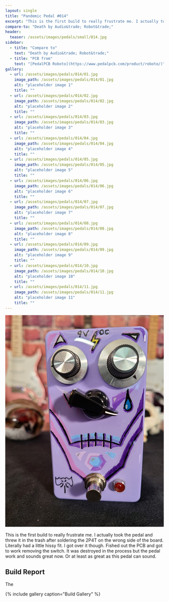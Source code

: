 ```yaml
---
layout: single
title: "Pandemic Pedal #014"
excerpt: "This is the first build to really frustrate me. I actually took the pedal and threw it in the trash after soldering the 2P4T on the wrong side of the board. Literally had a little hissy fit. I got over it though. Fished out the PCB and got to work removing the switch. It was destroyed in the process but the pedal work and sounds great now. Or at least as great as this pedal can sound. "
compare-to: "Death by Audio&trade; Robot&trade;"
header:
  teaser: /assets/images/pedals/small/014.jpg
sidebar:
  - title: "Compare to"
    text: "Death by Audio&trade; Robot&trade;"
  - title: "PCB from"
    text: "[PedalPCB Roboto](https://www.pedalpcb.com/product/roboto/)"
gallery:
  - url: /assets/images/pedals/014/01.jpg
    image_path: /assets/images/pedals/014/01.jpg
    alt: "placeholder image 1"
    title: ""
  - url: /assets/images/pedals/014/02.jpg
    image_path: /assets/images/pedals/014/02.jpg
    alt: "placeholder image 2"
    title: ""
  - url: /assets/images/pedals/014/03.jpg
    image_path: /assets/images/pedals/014/03.jpg
    alt: "placeholder image 3"
    title: ""
  - url: /assets/images/pedals/014/04.jpg
    image_path: /assets/images/pedals/014/04.jpg
    alt: "placeholder image 4"
    title: ""
  - url: /assets/images/pedals/014/05.jpg
    image_path: /assets/images/pedals/014/05.jpg
    alt: "placeholder image 5"
    title: ""
  - url: /assets/images/pedals/014/06.jpg
    image_path: /assets/images/pedals/014/06.jpg
    alt: "placeholder image 6"
    title: ""
  - url: /assets/images/pedals/014/07.jpg
    image_path: /assets/images/pedals/014/07.jpg
    alt: "placeholder image 7"
    title: ""
  - url: /assets/images/pedals/014/08.jpg
    image_path: /assets/images/pedals/014/08.jpg
    alt: "placeholder image 8"
    title: ""
  - url: /assets/images/pedals/014/09.jpg
    image_path: /assets/images/pedals/014/09.jpg
    alt: "placeholder image 9"
    title: ""
  - url: /assets/images/pedals/014/10.jpg
    image_path: /assets/images/pedals/014/10.jpg
    alt: "placeholder image 10"
    title: ""
  - url: /assets/images/pedals/014/11.jpg
    image_path: /assets/images/pedals/014/11.jpg
    alt: "placeholder image 11"
    title: ""
---
```


![header](/assets/images/pedals/014.jpg)

This is the first build to really frustrate me. I actually took the pedal and threw it in the trash after soldering the 2P4T on the wrong side of the board. Literally had a little hissy fit. I got over it though. Fished out the PCB and got to work removing the switch. It was destroyed in the process but the pedal work and sounds great now. Or at least as great as this pedal can sound.

## Build Report ##

The 

{% include gallery caption="Build Gallery" %}